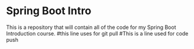 # Spring Boot Intro

This is a repository that will contain all of the code for my Spring Boot Introduction course.
#this line uses for git pull
#This is a line used for code push
